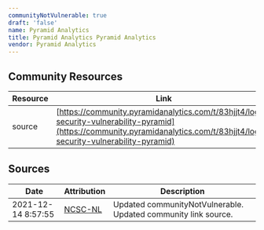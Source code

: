 ```yaml
---
communityNotVulnerable: true
draft: 'false'
name: Pyramid Analytics
title: Pyramid Analytics Pyramid Analytics
vendor: Pyramid Analytics
---
```



## Community Resources
| Resource | Link |
| --- | --- |
| source | [https://community.pyramidanalytics.com/t/83hjjt4/log4j-security-vulnerability-pyramid](https://community.pyramidanalytics.com/t/83hjjt4/log4j-security-vulnerability-pyramid) |


## Sources
| Date | Attribution | Description |
| --- | --- | --- |
| 2021-12-14 8:57:55 | [NCSC-NL](https://github.com/NCSC-NL/log4shell/blob/main/software/README.md) | Updated communityNotVulnerable. Updated community link source.  |
